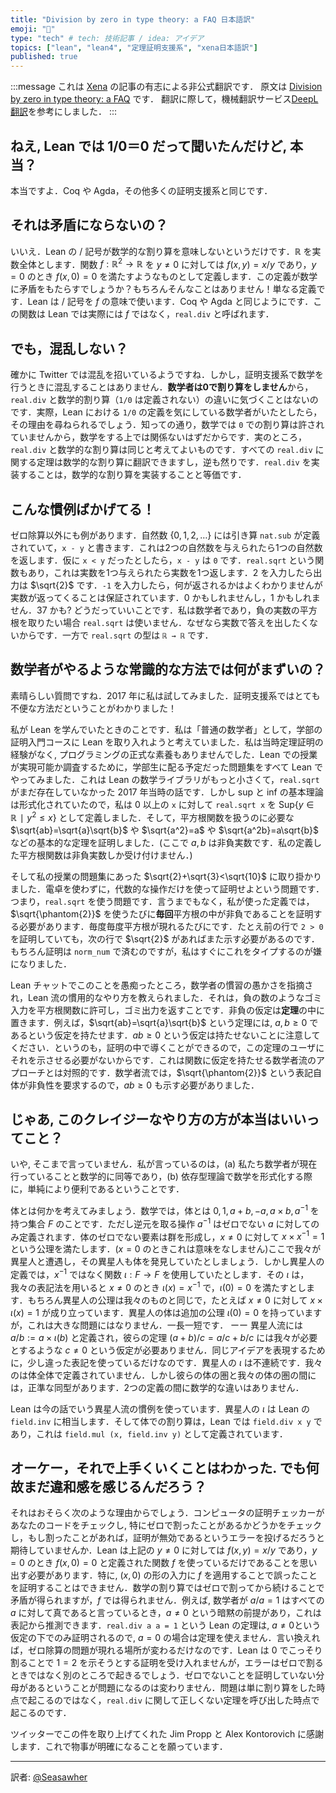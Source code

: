```yaml
---
title: "Division by zero in type theory: a FAQ 日本語訳"
emoji: "📑"
type: "tech" # tech: 技術記事 / idea: アイデア
topics: ["lean", "lean4", "定理証明支援系", "xena日本語訳"]
published: true
---
```


:::message
これは [Xena](https://xenaproject.wordpress.com/) の記事の有志による非公式翻訳です．
原文は [Division by zero in type theory: a FAQ](https://xenaproject.wordpress.com/2020/07/05/division-by-zero-in-type-theory-a-faq/) です．
翻訳に際して，機械翻訳サービス[DeepL翻訳](https://www.deepl.com/ja/translator)を参考にしました．
:::

<!-- ## Hey! I heard that Lean thinks 1/0 = 0. Is that true? -->
## ねえ, Lean では 1/0＝0 だって聞いたんだけど, 本当？

<!-- Yes. So do Coq and Agda and many other theorem provers. -->

本当ですよ．Coq や Agda，その他多くの証明支援系と同じです．

<!-- ## Doesn’t that lead to contradictions? -->
## それは矛盾にならないの？

<!-- No. It just means that Lean’s $/$ symbol doesn’t mean mathematical division. Let $\mathbb{R}$ denote the real numbers. Let’s define a function $f:\mathbb{R}^2\to\mathbb{R}$ by $f(x,y)=x/y$ if $y\not=0$ and $f(x,0)=0$. Does making that definition give us a contradiction in mathematics? No, of course not! It’s just a definition. Lean uses the symbol $/$ to mean $f$. As does Coq, Agda etc. Lean calls it `real.div` by the way, not $f$. -->

いいえ．Lean の $/$ 記号が数学的な割り算を意味しないというだけです．$\mathbb{R}$ を実数全体とします．関数 $f:\mathbb{R}^2\to\mathbb{R}$ を  $y\not=0$ に対しては $f(x,y)=x/y$ であり，$y=0$ のとき $f(x,0)=0$ を満たすようなものとして定義します．この定義が数学に矛盾をもたらすでしょうか？もちろんそんなことはありません！単なる定義です．Lean は $/$ 記号を $f$ の意味で使います．Coq や Agda と同じようにです．この関数は Lean では実際には $f$ ではなく，`real.div` と呼ばれます．

<!-- ## But doesn’t that lead to confusion? -->
## でも，混乱しない？

<!-- It certainly seems to lead to confusion on Twitter. But it doesn’t lead to confusion when doing mathematics in a theorem prover. **Mathematicians don’t divide by 0** and hence in practice they never notice the difference between `real.div` and mathematical division (for which `1/0` is undefined). Indeed, if a mathematician is asking what Lean thinks `1/0` is, one might ask the mathematician why they are even asking, because as we all know, dividing by `0` is not allowed in mathematics, and hence this cannot be relevant to their work. In fact knowing `real.div` is the same as knowing mathematical division; any theorem about one translates into a theorem about the other, so having `real.div` is equivalent to having mathematical division. -->

確かに Twitter では混乱を招いているようですね．しかし，証明支援系で数学を行うときに混乱することはありません．**数学者は0で割り算をしません**から，`real.div` と数学的割り算（`1/0` は定義されない）の違いに気づくことはないのです．実際，Lean における `1/0` の定義を気にしている数学者がいたとしたら，その理由を尋ねられるでしょう．知っての通り，数学では `0` での割り算は許されていませんから，数学をする上では関係ないはずだからです．実のところ，`real.div` と数学的な割り算は同じと考えてよいものです．すべての `real.div` に関する定理は数学的な割り算に翻訳できますし，逆も然りです．`real.div` を実装することは，数学的な割り算を実装することと等価です．

<!-- ## This convention is stupid though! -->
## こんな慣例ばかげてる！

<!-- It gets worse. There’s a subtraction `nat.sub` defined on the natural numbers $\lbrace 0,1,2,\ldots \rbrace$, with notation `x - y`, and it eats two natural numbers and spits out another natural number. If `x` and `y` are terms of type `ℕ` and `x < y`, then `x - y` will be `0`. There’s a function called `real.sqrt` which takes as input a real number, and outputs a real number. If you give it $2$, it outputs $\sqrt{2}$. I don’t know what happens if you give it the input $-1$, beyond the fact that it is guaranteed to output a real number. Maybe it’s $0$. Maybe it’s $1$. Maybe it’s $37$. I don’t care. I am a mathematician, and if I want to take the square root of a negative real number, I won’t use `real.sqrt` because I don’t want an answer in the reals, and the type of `real.sqrt` is `ℝ → ℝ`. -->

ゼロ除算以外にも例があります．自然数 $\lbrace 0,1,2,\ldots \rbrace$ には引き算 `nat.sub` が定義されていて，`x - y` と書きます．これは2つの自然数を与えられたら1つの自然数を返します．仮に `x < y` だったとしたら，`x - y` は `0` です．`real.sqrt` という関数もあり，これは実数を1つ与えられたら実数を1つ返します．$2$ を入力したら出力は $\sqrt{2}$ です．`-1` を入力したら，何が返されるかはよくわかりませんが実数が返ってくることは保証されています．$0$ かもしれませんし，$1$ かもしれません．$37$ かも? どうだっていいことです．私は数学者であり，負の実数の平方根を取りたい場合 `real.sqrt` は使いません．なぜなら実数で答えを出したくないからです．一方で `real.sqrt` の型は `ℝ → ℝ` です．

<!-- ## Why can’t you just do it the sensible way like mathematicians do? -->
## 数学者がやるような常識的な方法では何がまずいの？

<!-- Great question! I tried this in 2017! Turns out it’s really inconvenient in a theorem prover! -->

素晴らしい質問ですね．2017 年に私は試してみました．証明支援系ではとても不便な方法だということがわかりました！

<!-- Here’s how I learnt Lean. I came at it as a “normal mathematician”, who was thinking about integrating Lean into their undergraduate introduction to proof course. I had no prior experience with theorem provers, and no formal background in programming. As a feasibility study, I tried to use Lean to do all the problem sheets which I was planning on giving the undergraduates. This was back in 2017 when Lean’s maths library was much smaller, and `real.sqrt` did not yet exist. However the basic theory of sups and infs had been formalised, so I defined `real.sqrt x`, for `x` non-negative, to be $Sup\lbrace y\in\mathbb{R} ∣ y^2\leq x\rbrace$, and proved the basic theorems that one would want in an interface for a square root function, such as $\sqrt{ab}=\sqrt{a}\sqrt{b}$ and $\sqrt{a^2}=a$ and $\sqrt{a^2b}=a\sqrt{b}$ and so on (here $a,b$ are non-negative reals, the only reals which my function would accept). -->

私が Lean を学んでいたときのことです．私は「普通の数学者」として，学部の証明入門コースに Lean を取り入れようと考えていました．私は当時定理証明の経験がなく, プログラミングの正式な素養もありませんでした．Lean での授業が実現可能か調査するために，学部生に配る予定だった問題集をすべて Lean でやってみました．これは Lean の数学ライブラリがもっと小さくて，`real.sqrt` がまだ存在していなかった 2017 年当時の話です．しかし sup と inf の基本理論は形式化されていたので，私は 0 以上の `x` に対して `real.sqrt x` を $\mathrm{Sup}\lbrace y\in\mathbb{R} ∣ y^2\leq x\rbrace$ として定義しました．そして，平方根関数を扱うのに必要な $\sqrt{ab}=\sqrt{a}\sqrt{b}$ や $\sqrt{a^2}=a$ や $\sqrt{a^2b}=a\sqrt{b}$ などの基本的な定理を証明しました．(ここで $a, b$ は非負実数です．私の定義した平方根関数は非負実数しか受け付けません．)

<!-- I then set out to prove $\sqrt{2}+\sqrt{3}<\sqrt{10}$, a question on a problem sheet from my course. The students are told not to use a calculator, and asked to find a proof which only uses algebraic manipulations, i.e. the interface for `real.sqrt`. Of course, the way I had set things up, **every time** I used the $\sqrt{\phantom{2}}$ symbol I had to supply a proof that what I was taking the square root of was non-negative. Every time the symbol occurred in my proof. Even if I had proved `2 > 0` on the previous line, I had to prove it again on this line, because this line also had a $\sqrt{2}$ in. Of course the proof is just by `norm_num`, but that was 10 characters which I soon got sick of typing. -->

そして私の授業の問題集にあった $\sqrt{2}+\sqrt{3}<\sqrt{10}$ に取り掛かりました．電卓を使わずに，代数的な操作だけを使って証明せよという問題です．つまり，`real.sqrt` を使う問題です．言うまでもなく，私が使った定義では，$\sqrt{\phantom{2}}$ を使うたびに**毎回**平方根の中が非負であることを証明する必要があります．毎度毎度平方根が現れるたびにです．たとえ前の行で `2 > 0` を証明していても，次の行で $\sqrt{2}$ があればまた示す必要があるのです．もちろん証明は `norm_num` で済むのですが，私はすぐにこれをタイプするのが嫌になりました．

<!-- I then moaned about this on the Lean chat, was mocked for my silly mathematician conventions, and shown the idiomatic Lean way to do it. The idiomatic way to do it is to allow garbage inputs like negative numbers into your square root function, and return garbage outputs. It is in the **theorems** where one puts the non-negativity hypotheses. For example, the statement of the theorem that $\sqrt{ab}=\sqrt{a}\sqrt{b}$ has the hypotheses that $a,b\geq 0$. Note that it does not also have the hypothesis that $ab\geq 0$, as one can deduce this within the proof and not bother the user with it. This is in contrast to the mathematicians’ approach, where the proof that $ab\geq 0$ would also need to be supplied because it is in some sense part of the $\sqrt{\phantom{2}}$ notation. -->

Lean チャットでこのことを愚痴ったところ，数学者の慣習の愚かさを指摘され，Lean 流の慣用的なやり方を教えられました．それは，負の数のようなゴミ入力を平方根関数に許可し，ゴミ出力を返すことです．非負の仮定は**定理**の中に置きます．例えば，$\sqrt{ab}=\sqrt{a}\sqrt{b}$ という定理には, $a,b\geq 0$ であるという仮定を持たせます．$ab\geq 0$ という仮定は持たせないことに注意してください．というのも，証明の中で導くことができるので，この定理のユーザにそれを示させる必要がないからです．これは関数に仮定を持たせる数学者流のアプローチとは対照的です．数学者流では，$\sqrt{\phantom{2}}$ という表記自体が非負性を要求するので，$ab\geq 0$ も示す必要がありました．

<!-- ## So you’re saying this crazy way is actually better? -->
## じゃあ, このクレイジーなやり方の方が本当はいいってこと？

<!-- No, not really. I’m saying that it is (a) mathematically equivalent to what we mathematicians currently do and (b) simply more convenient when formalising mathematics in dependent type theory. -->

いや, そこまで言っていません．私が言っているのは，(a) 私たち数学者が現在行っていることと数学的に同等であり，(b) 依存型理論で数学を形式化する際に，単純により便利であるということです．

<!-- What actually is a field anyway? For a mathematician, a field is a set $F$ equipped with $0,1,a+b,-a,a\times b,a^{-1}$ where the inversion function $a^{-1}$ is only defined for non-zero $a$. The non-zero elements of a field form a group, so we have axioms such as $x\times x^{-1}=1$ for $x\not=0$ (and this doesn’t even make sense for $x=0$). Let’s say we encountered an alien species, who had also discovered fields, but their set-up involved a function $\iota :F\to F$ instead of our $x^{-1}$. Their $\iota$ was defined, using our notation, by $\iota(x)=x^{-1}$ for $x\not=0$, and $\iota(0)=0$. Their axioms are of course just the same as ours, for example they have $x\times \iota(x)=1$ for $x\not=0$. They have an extra axiom $\iota(0)=0$, but this is no big deal. It’s swings and roundabouts — they define $a/b:=a\times\iota(b)$ and their theorem $(a+b)/c=a/c+b/c$ doesn’t require $c\not=0$, whereas ours does. They are simply using slightly different notation to express the same idea. Their $\iota$ is discontinuous. Ours is not defined everywhere. But there is a canonical isomorphism of categories between our category of fields and theirs. There is no difference mathematically between the two set-ups. -->

体とは何かを考えてみましょう．数学では，体とは $0,1,a+b,-a,a\times b,a^{-1}$ を持つ集合 $F$ のことです．ただし逆元を取る操作 $a^{-1}$ はゼロでない $a$ に対してのみ定義されます．体のゼロでない要素は群を形成し，$x\not=0$ に対して $x\times x^{-1}=1$ という公理を満たします．($x = 0$ のときこれは意味をなしません)ここで我々が異星人と遭遇し，その異星人も体を発見していたとしましょう．しかし異星人の定義では，$x^{-1}$ ではなく関数 $\iota :F\to F$ を使用していたとします．その $\iota$ は，我々の表記法を用いると $x\not=0$ のとき $\iota(x)=x^{-1}$ で，$\iota(0)=0$ を満たすとします．もちろん異星人の公理は我々のものと同じで，たとえば $x\not=0$ に対して $x\times \iota(x)=1$ が成り立っています．異星人の体は追加の公理 $\iota(0)=0$ を持っていますが，これは大きな問題にはなりません．一長一短です． ーー 異星人流には $a/b:=a\times\iota(b)$ と定義され，彼らの定理 $(a+b)/c=a/c+b/c$ には我々が必要とするような $c\not=0$ という仮定が必要ありません．同じアイデアを表現するために，少し違った表記を使っているだけなのです．異星人の $\iota$ は不連続です．我々のは体全体で定義されていません．しかし彼らの体の圏と我々の体の圏の間には，正準な同型があります．2つの定義の間に数学的な違いはありません．

<!-- Lean uses the alien species convention. The aliens’ `\iota` is Lean’s `field.inv` , and Lean’s `field.div x y` is defined to be `field.mul (x, field.inv y)`. -->

Lean は今の話でいう異星人流の慣例を使っています．異星人の $ι$ は Lean の `field.inv` に相当します．そして体での割り算は，Lean では `field.div x y` であり，これは `field.mul (x, field.inv y)` として定義されています．

<!-- ## OK so I can see that it can be made to work. Why do I still feel a bit uncomfortable about all this? -->
## オーケー，それで上手くいくことはわかった. でも何故まだ違和感を感じるんだろう？

<!-- It’s probably for the following reason. You are imagining that a computer proof checker will be checking your work, and in particular checking to see if you ever divided by zero, and if you did then you expect it to throw an error saying that your proof is invalid. What you need to internalise is that Lean is just using that function $f$ above, defined by $f(x,y)=x/y$ for $y\not=0$ and $f(x,0)=0$. In particular you cannot prove false things by applying $f$ to an input of the form $(x,0)$, because the way to get a contradiction by dividing by zero and then continuing will involve invoking theorems which are true for mathematical division but which are not true for $f$. For example perhaps a mathematician would say $a/a=1$ is true for all $a$, with the implicit assumption that $a\not=0$ and that this can be inferred from the notation. Lean’s theorem that `real.div a a = 1` is only proved under the assumption that $a\not=0$, so the theorem cannot be invoked if $a=0$. In other words, the problem simply shows up at a different point in the argument. Lean won’t accept your proof of $1=2$ which sneakily divides by $0$ on line 8, but the failure will occur at a different point in the argument. The failure will still however be the assertion that you have a denominator which you have not proved is nonzero. It will simply not occur at the point when you do the division, it will occur at the point where you invoke the theorem which is not true for `real.div`. -->

それはおそらく次のような理由からでしょう．コンピュータの証明チェッカーがあなたのコードをチェックし, 特にゼロで割ったことがあるかどうかをチェックし，もし割ったことがあれば，証明が無効であるというエラーを投げるだろうと期待していませんか．Lean は上記の $y\not=0$ に対しては $f(x,y)=x/y$ であり，$y=0$ のとき $f(x,0)=0$ と定義された関数 $f$ を使っているだけであることを思い出す必要があります．特に, $(x,0)$ の形の入力に $f$ を適用することで誤ったことを証明することはできません．数学の割り算ではゼロで割ってから続けることで矛盾が得られますが，$f$ では得られません．例えば, 数学者が $a/a=1$ はすべての $a$ に対して真であると言っているとき，$a\not=0$ という暗黙の前提があり，これは表記から推測できます．`real.div a a = 1` という Lean の定理は, $a\not=0$という仮定の下でのみ証明されるので, $a=0$ の場合は定理を使えません．言い換えれば，ゼロ除算の問題が現れる場所が変わるだけなのです．Lean は $0$ でこっそり割ることで $1=2$ を示そうとする証明を受け入れませんが，エラーはゼロで割るときではなく別のところで起きるでしょう．ゼロでないことを証明していない分母があるということが問題になるのは変わりません．問題は単に割り算をした時点で起こるのではなく，`real.div` に関して正しくない定理を呼び出した時点で起こるのです．

<!-- Thanks to Jim Propp and Alex Kontorovich for bringing this up on Twitter. I hope that this clarifies things. -->
ツイッターでこの件を取り上げてくれた Jim Propp と Alex Kontorovich に感謝します．これで物事が明確になることを願っています．

---

訳者: [@Seasawher](https://github.com/Seasawher)